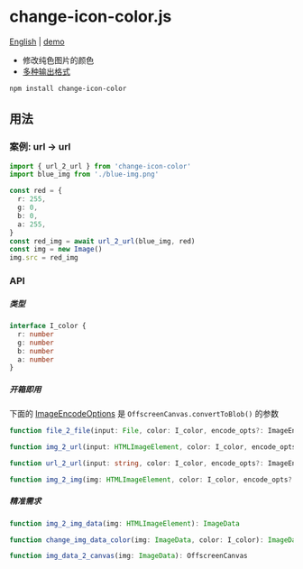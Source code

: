 
# change-icon-color.js

[English](./readme.md) | [demo](https://ppzreboot.github.io/change-icon-color.js/)

+ 修改纯色图片的颜色
+ [多种输出格式](https://developer.mozilla.org/en-us/docs/web/api/offscreencanvas/converttoblob#options)

``` bash
npm install change-icon-color
```

## 用法

### 案例: url -> url
``` ts
import { url_2_url } from 'change-icon-color'
import blue_img from './blue-img.png'

const red = {
  r: 255,
  g: 0,
  b: 0,
  a: 255,
}
const red_img = await url_2_url(blue_img, red)
const img = new Image()
img.src = red_img
```

### API

##### 类型
``` ts
interface I_color {
  r: number
  g: number
  b: number
  a: number
}
```

##### 开箱即用

下面的 [ImageEncodeOptions](https://developer.mozilla.org/en-US/docs/Web/API/OffscreenCanvas/convertToBlob#options) 是 `OffscreenCanvas.convertToBlob()` 的参数

``` ts
function file_2_file(input: File, color: I_color, encode_opts?: ImageEncodeOptions): Promise<Blob>

function img_2_url(input: HTMLImageElement, color: I_color, encode_opts?: ImageEncodeOptions): Promise<string>

function url_2_url(input: string, color: I_color, encode_opts?: ImageEncodeOptions): Promise<string>

function img_2_img(img: HTMLImageElement, color: I_color, encode_opts?: ImageEncodeOptions): Promise<HTMLImageElement>
```

##### 精准需求

``` ts
function img_2_img_data(img: HTMLImageElement): ImageData

function change_img_data_color(img: ImageData, color: I_color): ImageData

function img_data_2_canvas(img: ImageData): OffscreenCanvas
```
